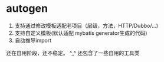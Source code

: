 # autogen
1. 支持通过修改模板适配老项目（层级，方法，HTTP/Dubbo/...)
2. 支持自定义模板(默认适配 mybatis generator生成的代码)
3. 自动推导import

还在自用阶段，还不稳定。 ^_^
还包含了一些自用的工具类
